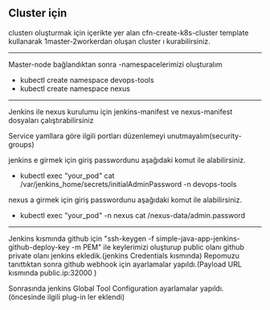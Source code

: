 Cluster için
----

clusterı oluşturmak için içerikte yer alan cfn-create-k8s-cluster template kullanarak 1master-2workerdan oluşan cluster ı kurabilirsiniz.

-----

Master-node bağlandıktan sonra
-namespacelerimizi oluşturalım
 - kubectl create namespace devops-tools
 - kubectl create namespace nexus

-----
Jenkins ile nexus kurulumu için jenkins-manifest ve nexus-manifest dosyaları çalıştırabilirsiniz 

Service yamllara göre ilgili portları düzenlemeyi unutmayalım(security-groups)

jenkins e girmek için giriş passwordunu aşağıdaki komut ile alabilirsiniz.
 - kubectl exec  "your_pod" cat  /var/jenkins_home/secrets/initialAdminPassword -n devops-tools

nexus a girmek için giriş passwordunu aşağıdaki komut ile alabilirsiniz.
 - kubectl exec "your_pod" -n nexus cat /nexus-data/admin.password

-----
Jenkins kısmında github için "ssh-keygen -f simple-java-app-jenkins-github-deploy-key -m PEM" ile keylerimizi oluşturup public olanı github private olanı 
jenkins ekledik.(jenkins Credentials kısmında)
Repomuzu tanıttıktan sonra github webhook için ayarlamalar yapıldı.(Payload URL kısmında public.ip:32000 )

Sonrasında jenkins Global Tool Configuration ayarlamalar yapıldı. (öncesinde ilgili plug-in ler eklendi)
